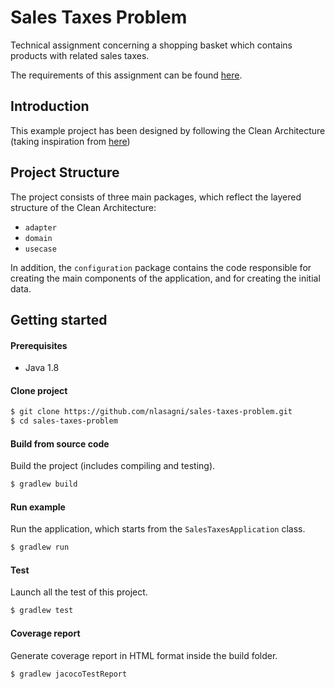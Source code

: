 # Sales Taxes Problem

Technical assignment concerning a shopping basket which contains products with related sales taxes.

The requirements of this assignment can be found [here](https://github.com/xpeppers/sales-taxes-problem).

## Introduction

This example project has been designed by following the Clean Architecture (taking inspiration from 
[here](https://github.com/carlphilipp/clean-architecture-example))

## Project Structure

The project consists of three main packages, which reflect the layered structure of the Clean Architecture:

- `adapter`
- `domain`
- `usecase`

In addition, the `configuration` package contains the code responsible for creating the main components of the 
application, and for creating the initial data.

## Getting started

#### Prerequisites

- Java 1.8

#### Clone project

```bash
$ git clone https://github.com/nlasagni/sales-taxes-problem.git
$ cd sales-taxes-problem
```

#### Build from source code

Build the project (includes compiling and testing).
```bash
$ gradlew build
```

#### Run example

Run the application, which starts from the `SalesTaxesApplication` class.

```bash
$ gradlew run
```

#### Test

Launch all the test of this project.

```bash
$ gradlew test
```

#### Coverage report

Generate coverage report in HTML format inside the build folder.

```bash
$ gradlew jacocoTestReport
```